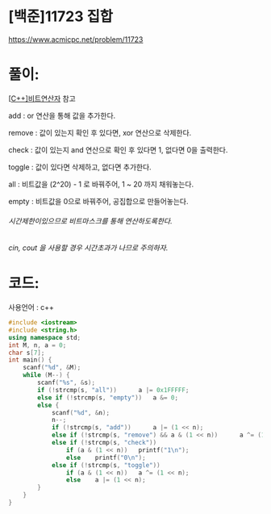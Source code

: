 # [백준]11723 집합

https://www.acmicpc.net/problem/11723

# 풀이:

[[C++\]비트연산자](https://jyukki97.github.io/learn/2020-02-28-bitoperator/) 참고



add : or 연산을 통해 값을 추가한다.

remove : 값이 있는지 확인 후 있다면, xor 연산으로 삭제한다.

check : 값이 있는지 and 연산으로 확인 후  있다면 1, 없다면 0을 출력한다.

toggle : 값이 있다면 삭제하고, 없다면 추가한다.

all : 비트값을 (2^20) - 1 로 바꿔주어, 1 ~ 20 까지 채워놓는다.

empty : 비트값을 0으로 바꿔주어, 공집합으로 만들어놓는다.



###### 시간제한이있으므로 비트마스크를 통해 연산하도록한다.

###### cin, cout 을 사용할 경우 시간초과가 나므로 주의하자.



# **코드:**

사용언어 : c++
```c++
#include <iostream>
#include <string.h>
using namespace std;
int M, n, a = 0;
char s[7];
int main() {
	scanf("%d", &M);
	while (M--) {
		scanf("%s", &s);
		if (!strcmp(s, "all"))		a |= 0x1FFFFF;
		else if (!strcmp(s, "empty"))	a &= 0;
		else {
			scanf("%d", &n);
			n--;
			if (!strcmp(s, "add"))		a |= (1 << n);
			else if (!strcmp(s, "remove") && a & (1 << n))		a ^= (1 << n);
			else if (!strcmp(s, "check"))
				if (a & (1 << n))	printf("1\n");
				else	printf("0\n");
			else if (!strcmp(s, "toggle"))
				if (a & (1 << n))	a ^= (1 << n);
				else	a |= (1 << n);
		}
	}
}
```

